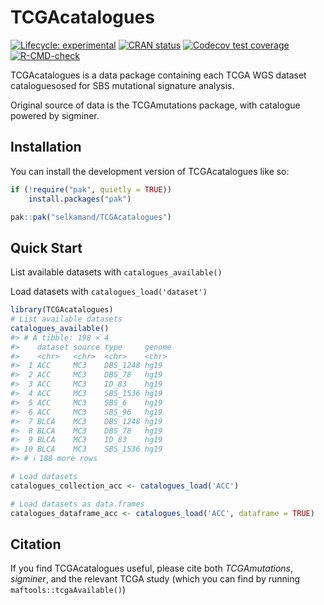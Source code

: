 
<!-- README.md is generated from README.Rmd. Please edit that file -->

# TCGAcatalogues

<!-- badges: start -->

[![Lifecycle:
experimental](https://img.shields.io/badge/lifecycle-experimental-orange.svg)](https://lifecycle.r-lib.org/articles/stages.html#experimental)
[![CRAN
status](https://www.r-pkg.org/badges/version/TCGAcatalogues)](https://CRAN.R-project.org/package=TCGAcatalogues)
[![Codecov test
coverage](https://codecov.io/gh/selkamand/TCGAcatalogues/branch/master/graph/badge.svg)](https://app.codecov.io/gh/selkamand/TCGAcatalogues?branch=master)
[![R-CMD-check](https://github.com/selkamand/TCGAcatalogues/actions/workflows/R-CMD-check.yaml/badge.svg)](https://github.com/selkamand/TCGAcatalogues/actions/workflows/R-CMD-check.yaml)
<!-- badges: end -->

TCGAcatalogues is a data package containing each TCGA WGS dataset
cataloguesosed for SBS mutational signature analysis.

Original source of data is the TCGAmutations package, with catalogue
powered by sigminer.

## Installation

You can install the development version of TCGAcatalogues like so:

``` r
if (!require("pak", quietly = TRUE))
    install.packages("pak")

pak::pak("selkamand/TCGAcatalogues")
```

## Quick Start

List available datasets with `catalogues_available()`

Load datasets with `catalogues_load('dataset')`

``` r
library(TCGAcatalogues)
# List available datasets
catalogues_available()
#> # A tibble: 198 × 4
#>    dataset source type     genome
#>    <chr>   <chr>  <chr>    <chr> 
#>  1 ACC     MC3    DBS_1248 hg19  
#>  2 ACC     MC3    DBS_78   hg19  
#>  3 ACC     MC3    ID_83    hg19  
#>  4 ACC     MC3    SBS_1536 hg19  
#>  5 ACC     MC3    SBS_6    hg19  
#>  6 ACC     MC3    SBS_96   hg19  
#>  7 BLCA    MC3    DBS_1248 hg19  
#>  8 BLCA    MC3    DBS_78   hg19  
#>  9 BLCA    MC3    ID_83    hg19  
#> 10 BLCA    MC3    SBS_1536 hg19  
#> # ℹ 188 more rows

# Load datasets
catalogues_collection_acc <- catalogues_load('ACC')

# Load datasets as data.frames
catalogues_dataframe_acc <- catalogues_load('ACC', dataframe = TRUE)
```

## Citation

If you find TCGAcatalogues useful, please cite both *TCGAmutations*,
*sigminer*, and the relevant TCGA study (which you can find by running
`maftools::tcgaAvailable()`)
